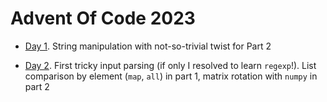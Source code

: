 # Advent Of Code 2023

* [Day 1](Day01.ipynb). String manipulation with not-so-trivial twist for Part 2

* [Day 2](Day02.ipynb). First tricky input parsing (if only I resolved to learn `regexp`!). List comparison by element (`map`, `all`) in part 1, matrix rotation with `numpy` in part 2
